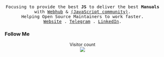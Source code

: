 <p align="center">
  <samp>
    Focusing to provide the best <strong title="Developer Experience">JS</strong> to deliver the best <strong title="User Experience">Manuals</strong> with <a href="https://webhub.uz">Webhub</a> & <a href="https://nuxt.studio">(JavaScript community)</a>.<br>Helping Open Source Maintainers to work faster.<br/>
    <a href="https://javascripts.uz">Website</a> .
    <a href="https://t.me/mukhriddinweb">Telegram</a> .
    <a href="https://www.linkedin.com/in/mukhriddin-khodiev-6977a4243/">LinkedIn</a>.
  </samp>
</p>



### Follow Me



<p align="center"> 
  Visitor count<br>
  <img src="https://profile-counter.glitch.me/mukhriddin-dev/count.svg" />
</p>
